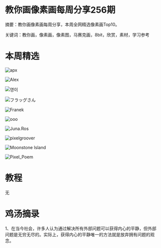 # 教你画像素画每周分享256期


  摘要：教你画像素画每周分享，本周全网精选像素画Top10。

  关键词：教你画，像素画，像素图，马赛克画，8bit，欣赏，素材，学习参考

# 本周精选

![apx](https://pbs.twimg.com/media/F8TmpWGaYAABgoC?format=png&name=900x900)

![Alex](https://pbs.twimg.com/media/F8U2BkzbEAEPECo?format=png&name=small)

![영이](https://pbs.twimg.com/media/F8PR1mTbAAAGg4A?format=png&name=small)

![フラッグさん](https://pbs.twimg.com/media/F8UbtxIbgAAJE6C?format=png&name=900x900)

![Franek](https://pbs.twimg.com/media/F8QbWanXgAAmrZ8?format=png&name=medium)

![ooo](https://pbs.twimg.com/media/F8ROh2taIAAnRUV?format=png&name=small)

![Juna.Ros](https://pbs.twimg.com/media/F8UuVWoXsAA3_ZW?format=png&name=medium)

![pixelgroover](https://pbs.twimg.com/media/F8U87ARXsAANfXx?format=png&name=900x900)

![Moonstone Island](https://pbs.twimg.com/media/F8V9qdaXQAE09Ms?format=png&name=900x900)

![Pixel_Poem](https://pbs.twimg.com/media/F8PVxU0WMAAW6yx?format=png&name=360x360)

# 教程

无


# 鸡汤摘录

1、在当今社会，许多人认为通过解决所有外部问题可以获得内心的平静，但外部问题是无穷无尽的。实际上，获得内心的平静唯一的方法就是放弃拥有问题的观念。